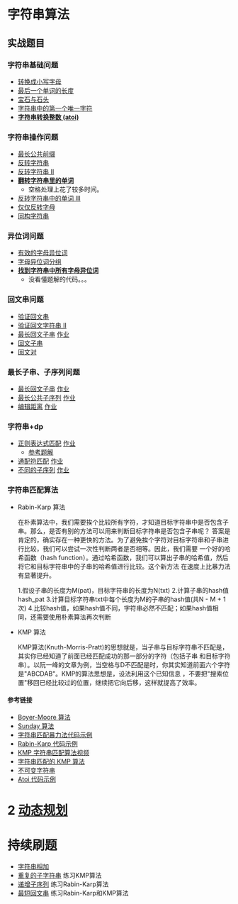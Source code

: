 # 字符串算法
## 实战题目

### 字符串基础问题

- [转换成小写字母](https://leetcode-cn.com/problems/to-lower-case/)
- [最后一个单词的长度](https://leetcode-cn.com/problems/length-of-last-word/)
- [宝石与石头](https://leetcode-cn.com/problems/jewels-and-stones/)
- [字符串中的第一个唯一字符](https://leetcode-cn.com/problems/first-unique-character-in-a-string/)
- [**字符串转换整数 (atoi)**](https://leetcode-cn.com/problems/string-to-integer-atoi/)

### 字符串操作问题

- [最长公共前缀](https://leetcode-cn.com/problems/longest-common-prefix/description/)
- [反转字符串](https://leetcode-cn.com/problems/reverse-string)
- [反转字符串 II ](https://leetcode-cn.com/problems/reverse-string-ii/)
- [**翻转字符串里的单词**](https://leetcode-cn.com/problems/reverse-words-in-a-string/)
  - 空格处理上花了较多时间。
- [反转字符串中的单词 III ](https://leetcode-cn.com/problems/reverse-words-in-a-string-iii/)
- [仅仅反转字母](https://leetcode-cn.com/problems/reverse-only-letters/)
- [同构字符串](https://leetcode-cn.com/problems/isomorphic-strings/)

### 异位词问题

- [有效的字母异位词](https://leetcode-cn.com/problems/valid-anagram/)
- [字母异位词分组](https://leetcode-cn.com/problems/group-anagrams/)
- [**找到字符串中所有字母异位词**](https://leetcode-cn.com/problems/find-all-anagrams-in-a-string/)
  - 没看懂题解的代码。。。
  
### 回文串问题

- [验证回文串](https://leetcode-cn.com/problems/valid-palindrome/)
- [验证回文字符串 Ⅱ](https://leetcode-cn.com/problems/valid-palindrome-ii/)
- [最长回文子串](https://leetcode-cn.com/problems/longest-palindromic-substring/) [作业](https://github.com/donfyy/algorithm009-class01/blob/master/Week_06/java/src/longestpalindromicsubstring/_5_LongestPalindromicSubstring.java)
- [回文子串](https://leetcode-cn.com/problems/palindromic-substrings/)
- [回文对](https://leetcode-cn.com/problems/palindrome-pairs/)

### 最长子串、子序列问题

- [最长回文子串](https://leetcode-cn.com/problems/longest-palindromic-substring/) [作业](https://github.com/donfyy/algorithm009-class01/blob/master/Week_06/java/src/longestpalindromicsubstring/_5_LongestPalindromicSubstring.java)
- [最长公共子序列](https://leetcode-cn.com/problems/longest-common-subsequence/) [作业](https://github.com/donfyy/algorithm009-class01/blob/master/Week_06/kotlin/src/_1143_LongestCommonSubsequence.kt)
- [编辑距离](https://leetcode-cn.com/problems/edit-distance/) [作业](https://github.com/donfyy/algorithm009-class01/blob/master/Week_06/java/src/_72_EditDistance.java)

### 字符串+dp

- [正则表达式匹配](https://leetcode-cn.com/problems/regular-expression-matching/) [作业](https://github.com/donfyy/algorithm009-class01/blob/master/Week_06/java/src/_10_RegularExpressionMatching.java)
  - [参考题解](https://leetcode-cn.com/problems/regular-expression-matching/solution/ji-yu-guan-fang-ti-jie-gen-xiang-xi-de-jiang-jie-b/)
- [通配符匹配](https://leetcode-cn.com/problems/wildcard-matching/) [作业](https://github.com/donfyy/algorithm009-class01/blob/master/Week_06/java/src/_44_WildcardMatching.java)
- [不同的子序列](https://leetcode-cn.com/problems/distinct-subsequences/) [作业](https://github.com/donfyy/algorithm009-class01/blob/master/Week_06/java/src/_115_DistinctSequences.java)

### 字符串匹配算法
  
- Rabin-Karp 算法

  在朴素算法中，我们需要挨个比较所有字符，才知道目标字符串中是否包含子串。那么，是否有别的方法可以用来判断目标字符串是否包含子串呢？
  答案是肯定的，确实存在一种更快的方法。为了避免挨个字符对目标字符串和子串进行比较，我们可以尝试一次性判断两者是否相等。因此，我们需要
  一个好的哈希函数（hash function）。通过哈希函数，我们可以算出子串的哈希值，然后将它和目标字符串中的子串的哈希值进行比较。这个新方法
  在速度上比暴力法有显著提升。

  1.假设子串的长度为M(pat)，目标字符串的长度为N(txt)
  2.计算子串的hash值hash_pat
  3.计算目标字符串txt中每个长度为M的子串的hash值(共N - M + 1次)
  4.比较hash值，如果hash值不同，字符串必然不匹配；如果hash值相同，还需要使用朴素算法再次判断

- KMP 算法

  KMP算法(Knuth-Morris-Pratt)的思想就是，当子串与目标字符串不匹配是，其实你已经知道了前面已经匹配成功的那一部分的字符（包括子串
  和目标字符串）。以阮一峰的文章为例，当空格与D不匹配是时，你其实知道前面六个字符是"ABCDAB"。KMP的算法思想是，设法利用这个已知信息
  ，不要把"搜索位置"移回已经比较过的位置，继续把它向后移，这样就提高了效率。
  
    
#### 参考链接
- [Boyer-Moore 算法](https://www.ruanyifeng.com/blog/2013/05/boyer-moore_string_search_algorithm.html)
- [Sunday 算法](https://blog.csdn.net/u012505432/article/details/52210975)
- [字符串匹配暴力法代码示例](https://shimo.im/docs/8G0aJqNL86wWrPUE)
- [Rabin-Karp 代码示例](https://shimo.im/docs/1wnsM7eaZ6Ab9j9M)
- [KMP 字符串匹配算法视频](https://www.bilibili.com/video/av11866460?from=search&seid=17425875345653862171)
- [字符串匹配的 KMP 算法](http://www.ruanyifeng.com/blog/2013/05/Knuth%E2%80%93Morris%E2%80%93Pratt_algorithm.html)
- [不可变字符串](https://lemire.me/blog/2017/07/07/are-your-strings-immutable/)
- [Atoi 代码示例](https://shimo.im/docs/5kykuLmt7a4DdjSP)

# 2 [动态规划](https://github.com/donfyy/algorithm009-class01/tree/master/Week_06)

# 持续刷题

- [字符串相加](https://leetcode-cn.com/problems/add-strings/)
- [重复的子字符串](https://leetcode-cn.com/problems/repeated-substring-pattern/) 练习KMP算法
- [递增子序列](https://leetcode-cn.com/problems/increasing-subsequences/) 练习Rabin-Karp算法
- [最短回文串](https://leetcode-cn.com/problems/shortest-palindrome/) 练习Rabin-Karp和KMP算法

